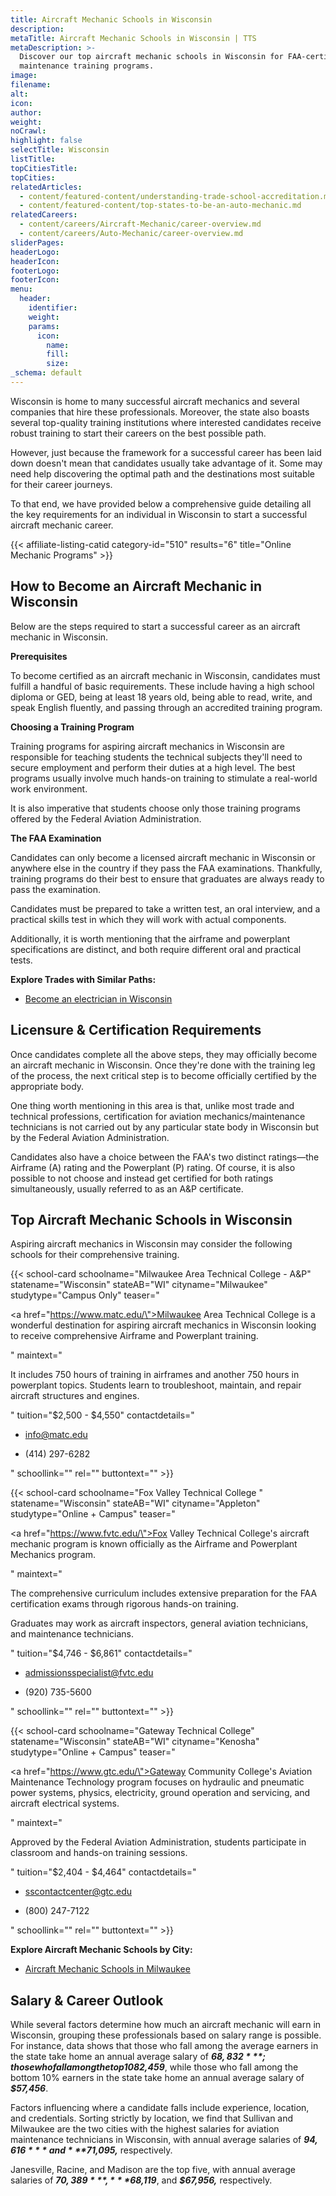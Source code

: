 ```yaml
---
title: Aircraft Mechanic Schools in Wisconsin
description:
metaTitle: Aircraft Mechanic Schools in Wisconsin | TTS
metaDescription: >-
  Discover our top aircraft mechanic schools in Wisconsin for FAA-certified
  maintenance training programs.
image:
filename:
alt:
icon:
author:
weight:
noCrawl:
highlight: false
selectTitle: Wisconsin
listTitle:
topCitiesTitle:
topCities:
relatedArticles:
  - content/featured-content/understanding-trade-school-accreditation.md
  - content/featured-content/top-states-to-be-an-auto-mechanic.md
relatedCareers:
  - content/careers/Aircraft-Mechanic/career-overview.md
  - content/careers/Auto-Mechanic/career-overview.md
sliderPages:
headerLogo:
headerIcon:
footerLogo:
footerIcon:
menu:
  header:
    identifier:
    weight:
    params:
      icon:
        name:
        fill:
        size:
_schema: default
---
```

Wisconsin is home to many successful aircraft mechanics and several companies that hire these professionals. Moreover, the state also boasts several top-quality training institutions where interested candidates receive robust training to start their careers on the best possible path.

However, just because the framework for a successful career has been laid down doesn't mean that candidates usually take advantage of it. Some may need help discovering the optimal path and the destinations most suitable for their career journeys.

To that end, we have provided below a comprehensive guide detailing all the key requirements for an individual in Wisconsin to start a successful aircraft mechanic career.

{{< affiliate-listing-catid category-id="510" results="6" title="Online Mechanic Programs" >}}

## **How to Become an Aircraft Mechanic in Wisconsin**

Below are the steps required to start a successful career as an aircraft mechanic in Wisconsin.

**Prerequisites**

To become certified as an aircraft mechanic in Wisconsin, candidates must fulfill a handful of basic requirements. These include having a high school diploma or GED, being at least 18 years old, being able to read, write, and speak English fluently, and passing through an accredited training program.

**Choosing a Training Program**

Training programs for aspiring aircraft mechanics in Wisconsin are responsible for teaching students the technical subjects they'll need to secure employment and perform their duties at a high level. The best programs usually involve much hands-on training to stimulate a real-world work environment.

It is also imperative that students choose only those training programs offered by the Federal Aviation Administration.

**The FAA Examination**

Candidates can only become a licensed aircraft mechanic in Wisconsin or anywhere else in the country if they pass the FAA examinations. Thankfully, training programs do their best to ensure that graduates are always ready to pass the examination.

Candidates must be prepared to take a written test, an oral interview, and a practical skills test in which they will work with actual components.

Additionally, it is worth mentioning that the airframe and powerplant specifications are distinct, and both require different oral and practical tests.

**Explore Trades with Similar Paths:**

* [Become an electrician in Wisconsin](https://toptradeschools.com/near-you/electrician/wisconsin/)

## **Licensure & Certification Requirements**

Once candidates complete all the above steps, they may officially become an aircraft mechanic in Wisconsin. Once they're done with the training leg of the process, the next critical step is to become officially certified by the appropriate body.

One thing worth mentioning in this area is that, unlike most trade and technical professions, certification for aviation mechanics/maintenance technicians is not carried out by any particular state body in Wisconsin but by the Federal Aviation Administration.

Candidates also have a choice between the FAA's two distinct ratings—the Airframe (A) rating and the Powerplant (P) rating. Of course, it is also possible to not choose and instead get certified for both ratings simultaneously, usually referred to as an A&P certificate.

## **Top Aircraft Mechanic Schools in Wisconsin**

Aspiring aircraft mechanics in Wisconsin may consider the following schools for their comprehensive training.

{{< school-card schoolname="Milwaukee Area Technical College - A&P" statename="Wisconsin" stateAB="WI" cityname="Milwaukee" studytype="Campus Only" teaser="<p><a href=\"https://www.matc.edu/\">Milwaukee Area Technical College</a> is a wonderful destination for aspiring aircraft mechanics in Wisconsin looking to receive comprehensive Airframe and Powerplant training.</p>" maintext="<p>It includes 750 hours of training in airframes and another 750 hours in powerplant topics. Students learn to troubleshoot, maintain, and repair aircraft structures and engines.</p>" tuition="$2,500 - $4,550" contactdetails="<ul><li><p>info@matc.edu</p></li><li><p>(414) 297-6282</p><p></p></li></ul>" schoollink="" rel="" buttontext="" >}}

{{< school-card schoolname="Fox Valley Technical College " statename="Wisconsin" stateAB="WI" cityname="Appleton" studytype="Online + Campus" teaser="<p><a href=\"https://www.fvtc.edu/\">Fox Valley Technical College's</a> aircraft mechanic program is known officially as the Airframe and Powerplant Mechanics program.</p>" maintext="<p>The comprehensive curriculum includes extensive preparation for the FAA certification exams through rigorous hands-on training.</p><p>Graduates may work as aircraft inspectors, general aviation technicians, and maintenance technicians.</p>" tuition="$4,746 - $6,861" contactdetails="<ul><li><p>admissionsspecialist@fvtc.edu</p></li><li><p>(920) 735-5600</p><p></p></li></ul>" schoollink="" rel="" buttontext="" >}}

{{< school-card schoolname="Gateway Technical College" statename="Wisconsin" stateAB="WI" cityname="Kenosha" studytype="Online + Campus" teaser="<p><a href=\"https://www.gtc.edu/\">Gateway Community College's</a> Aviation Maintenance Technology program focuses on hydraulic and pneumatic power systems, physics, electricity, ground operation and servicing, and aircraft electrical systems.</p>" maintext="<p>Approved by the Federal Aviation Administration, students participate in classroom and hands-on training sessions.</p>" tuition="$2,404 - $4,464" contactdetails="<ul><li><p>sscontactcenter@gtc.edu</p></li><li><p>(800) 247-7122</p><p></p></li></ul>" schoollink="" rel="" buttontext="" >}}

**Explore Aircraft Mechanic Schools by City:**

* [Aircraft Mechanic Schools in Milwaukee](https://toptradeschools.com/near-you/aircraft-mechanic/wisconsin/milwaukee)

## **Salary & Career Outlook**

While several factors determine how much an aircraft mechanic will earn in Wisconsin, grouping these professionals based on salary range is possible. For instance, data shows that those who fall among the average earners in the state take home an annual average salary of ***$68,832***; those who fall among the top 10% earners in the state take home an annual average salary of ***$82,459***, while those who fall among the bottom 10% earners in the state take home an annual average salary of ***$57,456***.

Factors influencing where a candidate falls include experience, location, and credentials. Sorting strictly by location, we find that Sullivan and Milwaukee are the two cities with the highest salaries for aviation maintenance technicians in Wisconsin, with annual average salaries of ***$94,616*** and ***$71,095,*** respectively.

Janesville, Racine, and Madison are the top five, with annual average salaries of ***$70,389***, ***$68,119***, and ***$67,956,*** respectively.